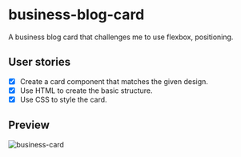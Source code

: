 # business-blog-card
A business blog card that challenges me to use flexbox, positioning.

## User stories
- [x] Create a card component that matches the given design.
- [x] Use HTML to create the basic structure.
- [x] Use CSS to style the card.

## Preview
![business-card](https://github.com/erict16/business-blog-card/assets/83531295/8cbfbc83-013a-4d8c-a1bd-4630e7c80e80)
